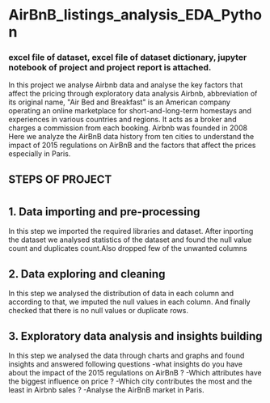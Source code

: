 # AirBnB_listings_analysis_EDA_Python
### excel file of dataset, excel file of dataset dictionary, jupyter notebook of project and project report is attached. 
In this project we analyse Airbnb data and analyse the key factors that affect the pricing through exploratory data analysis
Airbnb, abbreviation of its original name, "Air Bed and Breakfast" is an American company operating an online marketplace for short-and-long-term homestays and experiences in various countries and regions. It acts as a broker and charges a commission from each booking. Airbnb was founded in 2008 
Here we analyze the AirBnB data history from ten cities to understand the impact of 2015 regulations on AirBnB and the factors that affect the prices especially in Paris. 
## STEPS OF PROJECT
# 
## 1. Data importing and pre-processing
In this step we imported the required libraries and dataset. After inporting the dataset we analysed statistics of the dataset and found the null value count and duplicates count.Also dropped few of the unwanted columns
## 2. Data exploring and cleaning
In this step we analysed the distribution of data in each column and according to that, we imputed the null values in each column. And finally checked that there is no null values or duplicate rows. 
## 3. Exploratory data analysis and insights building
In this step we analysed the data through charts and graphs and found insights and answered following questions
-what insights do you have about the impact of the 2015 regulations on AirBnB ?
-Which attributes have the biggest influence on price ?
-Which city contributes the most and the least in Airbnb sales ?
-Analyse the AirBnB market in Paris.
